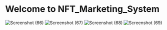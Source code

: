 # Welcome to NFT_Marketing_System

![Screenshot (66)](https://github.com/vishal-2023/NFT-Marketing-System/assets/115693661/095842a6-5ea6-432d-a273-2633b29d79fa)
![Screenshot (67)](https://github.com/vishal-2023/NFT-Marketing-System/assets/115693661/5448ae83-5e38-4ffa-9733-575dbbbc740d)
![Screenshot (68)](https://github.com/vishal-2023/NFT-Marketing-System/assets/115693661/0b4302df-5766-48dc-9692-626916a0542a)
![Screenshot (69)](https://github.com/vishal-2023/NFT-Marketing-System/assets/115693661/25bbd1b6-cee9-404b-b383-0545aeb80f34)
